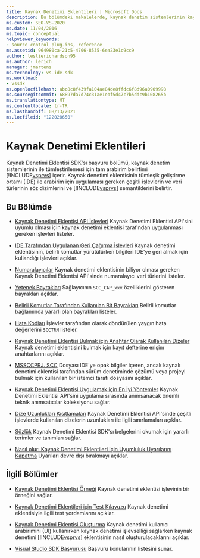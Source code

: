 ```yaml
---
title: Kaynak Denetimi Eklentileri | Microsoft Docs
description: Bu bölümdeki makalelerde, kaynak denetim sistemlerinin kaynak denetimi sistemleriyle tümleştirilene tam arabirim belirtimi Visual Studio.
ms.custom: SEO-VS-2020
ms.date: 11/04/2016
ms.topic: conceptual
helpviewer_keywords:
- source control plug-ins, reference
ms.assetid: 964980ca-21c5-4706-8535-6ea23e1c9cc9
author: leslierichardson95
ms.author: lerich
manager: jmartens
ms.technology: vs-ide-sdk
ms.workload:
- vssdk
ms.openlocfilehash: abc8c8f439fa104ae84de8ffdc6f8d96a0909998
ms.sourcegitcommit: 68897da7d74c31ae1ebf5d47c7b5ddc9b108265b
ms.translationtype: MT
ms.contentlocale: tr-TR
ms.lasthandoff: 08/13/2021
ms.locfileid: "122028650"
---
```

# <a name="source-control-plug-ins"></a>Kaynak Denetimi Eklentileri
Kaynak Denetimi Eklentisi SDK'sı başvuru bölümü, kaynak denetim sistemlerinin ile tümleştirilemesi için tam arabirim belirtimi [!INCLUDE[vsprvs](../code-quality/includes/vsprvs_md.md)] içerir. Kaynak denetimi eklentisinin tümleşik geliştirme ortamı (IDE) ile arabirim için uygulaması gereken çeşitli işlevlerin ve veri türlerinin söz dizimlerini ve [!INCLUDE[vsprvs](../code-quality/includes/vsprvs_md.md)] semantiklerini belirtir.

## <a name="in-this-section"></a>Bu Bölümde
- [Kaynak Denetimi Eklentisi API İşlevleri](../extensibility/source-control-plug-in-api-functions.md) Kaynak Denetimi Eklentisi API'sini uyumlu olması için kaynak denetimi eklentisi tarafından uygulanması gereken işlevleri listeler.

- [IDE Tarafından Uygulanan Geri Çağırma İşlevleri](../extensibility/callback-functions-implemented-by-the-ide.md) Kaynak denetimi eklentisinin, belirli komutlar yürütülürken bilgileri IDE'ye geri almak için kullandığı işlevleri açıklar.

- [Numaralayıcılar](../extensibility/enumerators.md) Kaynak denetimi eklentisinin biliyor olması gereken Kaynak Denetimi Eklentisi API'sinde numaralayıcı veri türlerini listeler.

- [Yetenek Bayrakları](../extensibility/capability-flags.md) Sağlayıcının `SCC_CAP_xxx` özelliklerini gösteren bayrakları açıklar.

- [Belirli Komutlar Tarafından Kullanılan Bit Bayrakları](../extensibility/bitflags-used-by-specific-commands.md) Belirli komutlar bağlamında yararlı olan bayrakları listeler.

- [Hata Kodları](../extensibility/error-codes.md) İşlevler tarafından olarak döndürülen yaygın hata değerlerini `SCCTRN` listeler.

- [Kaynak Denetimi Eklentisi Bulmak için Anahtar Olarak Kullanılan Dizeler](../extensibility/strings-used-as-keys-for-finding-a-source-control-plug-in.md) Kaynak denetimi eklentisini bulmak için kayıt defterine erişim anahtarlarını açıklar.

- [MSSCCPRJ. SCC](../extensibility/mssccprj-scc-file.md) Dosyası IDE'ye opak bilgiler içeren, ancak kaynak denetimi eklentisi tarafından sürüm denetiminde çözümü veya projeyi bulmak için kullanılan bir istemci tarafı dosyasını açıklar.

- [Kaynak Denetimi Eklentisi Uygulamak için En İyi Yöntemler](../extensibility/best-practices-for-implementing-a-source-control-plug-in.md) Kaynak Denetimi Eklentisi API'sini uygulama sırasında anımsanacak önemli teknik anımsatıcılar koleksiyonu sağlar.

- [Dize Uzunlukları Kısıtlamaları](../extensibility/restrictions-on-string-lengths.md) Kaynak Denetimi Eklentisi API'sinde çeşitli işlevlerde kullanılan dizelerin uzunlukları ile ilgili sınırlamaları açıklar.

- [Sözlük](../extensibility/source-control-plug-in-glossary.md) Kaynak Denetimi Eklentisi SDK'sı belgelerini okumak için yararlı terimler ve tanımları sağlar.

- [Nasıl olur: Kaynak Denetimi Eklentileri için Uyumluluk Uyarılarını Kapatma](../extensibility/how-to-turn-off-compatibility-warnings-for-source-control-plug-ins.md) Uyarıları devre dışı bırakmayı açıklar.

## <a name="related-sections"></a>İlgili Bölümler
- [Kaynak Denetimi Eklentisi Örneği](https://www.microsoft.com/download/details.aspx?id=55984) Kaynak denetimi eklentisi işlevinin bir örneğini sağlar.

- [Kaynak Denetimi Eklentileri için Test Kılavuzu](../extensibility/internals/test-guide-for-source-control-plug-ins.md) Kaynak denetimi eklentisiyle ilgili test yordamlarını açıklar.

- [Kaynak Denetimi Eklentisi Oluşturma](../extensibility/internals/creating-a-source-control-plug-in.md) Kaynak denetimi kullanıcı arabirimini (UI) kullanırken kaynak denetimi işlevselliği sağlarken kaynak denetimi [!INCLUDE[vsprvs](../code-quality/includes/vsprvs_md.md)] eklentisinin nasıl oluşturulacaklarını açıklar.

- [Visual Studio SDK Başvurusu](../extensibility/visual-studio-sdk-reference.md) Başvuru konularının listesini sunar.
